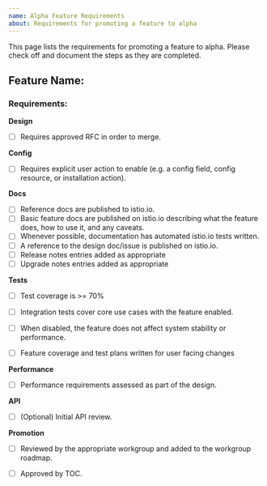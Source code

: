 ```yaml
---
name: Alpha Feature Requirements
about: Requirements for promoting a feature to alpha
---
```


This page lists the requirements for promoting a feature to alpha. Please check off and document the steps as they are completed.

**Feature Name:** 
--- 

### Requirements: 

**Design**

- [ ] Requires approved RFC in order to merge. 

**Config**

- [ ] Requires explicit user action to enable (e.g. a config field, config resource, or installation action). 

**Docs**

- [ ] Reference docs are published to istio.io. 
- [ ] Basic feature docs are published on istio.io describing what the feature does, how to use it, and any caveats. 
- [ ] Whenever possible, documentation has automated istio.io tests written. 
- [ ] A reference to the design doc/issue is published on istio.io. 
- [ ] Release notes entries added as appropriate
- [ ] Upgrade notes entries added as appropriate

**Tests**

- [ ] Test coverage is >= 70%
- [ ] Integration tests cover core use cases with the feature enabled. 
- [ ] When disabled, the feature does not affect system stability or performance. 
- [ ] Feature coverage and test plans written for user facing changes


**Performance**
- [ ] Performance requirements assessed as part of the design. 

**API**

- [ ] (Optional) Initial API review.

**Promotion**

- [ ] Reviewed by the appropriate workgroup and added to the workgroup roadmap.
- [ ] Approved by TOC.

